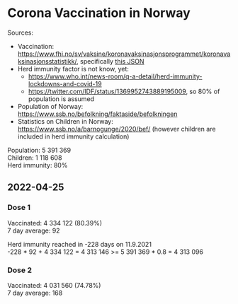 # Corona Vaccination in Norway

Sources:

- Vaccination: <https://www.fhi.no/sv/vaksine/koronavaksinasjonsprogrammet/koronavaksinasjonsstatistikk/>, specifically [this JSON](https://www.fhi.no/api/chartdata/api/99119)
- Herd immunity factor is not know, yet:
  - <https://www.who.int/news-room/q-a-detail/herd-immunity-lockdowns-and-covid-19>
  - <https://twitter.com/IDF/status/1369952743889195009>, so 80% of population is assumed
- Population of Norway: <https://www.ssb.no/befolkning/faktaside/befolkningen>
- Statistics on Children in Norway: https://www.ssb.no/a/barnogunge/2020/bef/ (however children are included in herd immunity calculation)

Population: 5 391 369  
Children: 1 118 608  
Herd immunity: 80%  

## 2022-04-25

### Dose 1

Vaccinated: 4 334 122 (80.39%)  
7 day average: 92

Herd immunity reached in -228 days on 11.9.2021  
-228 * 92 + 4 334 122 = 4 313 146 >= 5 391 369 * 0.8 = 4 313 096

### Dose 2

Vaccinated: 4 031 560 (74.78%)  
7 day average: 168


